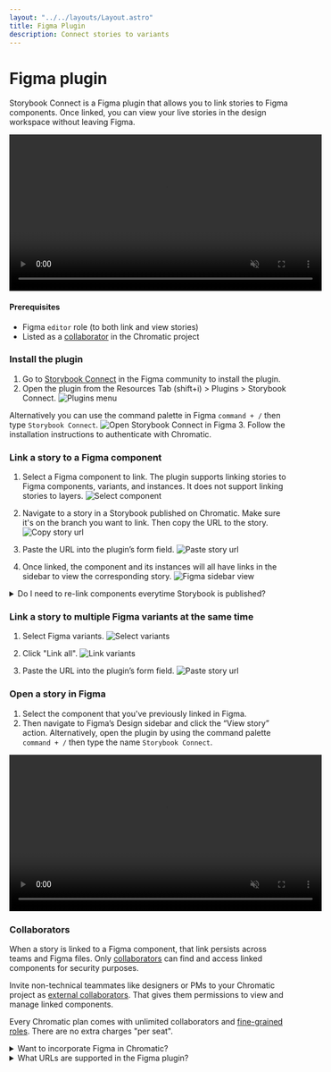 ```yaml
---
layout: "../../layouts/Layout.astro"
title: Figma Plugin
description: Connect stories to variants
---
```


# Figma plugin

Storybook Connect is a Figma plugin that allows you to link stories to Figma components. Once linked, you can view your live stories in the design workspace without leaving Figma.

<video autoPlay muted playsInline loop width="560px" class="center" style="pointer-events: none;">
  <source src="videos/figma-plugin-overview.mp4" type="video/mp4" />
</video>

#### Prerequisites

- Figma `editor` role (to both link and view stories)
- Listed as a [collaborator](#collaborators) in the Chromatic project

### Install the plugin

1. Go to [Storybook Connect](https://www.figma.com/community/plugin/1056265616080331589/Storybook-Connect) in the Figma community to install the plugin.
2. Open the plugin from the Resources Tab (shift+i) > Plugins > Storybook Connect. ![Plugins menu](../../images/figma-plugin-widget-menu.png)

Alternatively you can use the command palette in Figma `command + /` then type `Storybook Connect`. ![Open Storybook Connect in Figma](../../images/figma-plugin-open-in-figma.png) 3. Follow the installation instructions to authenticate with Chromatic.

### Link a story to a Figma component

1. Select a Figma component to link. The plugin supports linking stories to Figma components, variants, and instances. It does not support linking stories to layers. ![Select component](../../images/figma-plugin-select-component.png)

2. Navigate to a story in a Storybook published on Chromatic. Make sure it's on the branch you want to link. Then copy the URL to the story. ![Copy story url](../../images/figma-plugin-copy-url.png)

3. Paste the URL into the plugin’s form field. ![Paste story url](../../images/figma-plugin-paste-url.png)

4. Once linked, the component and its instances will all have links in the sidebar to view the corresponding story. ![Figma sidebar view](../../images/figma-plugin-sidebar-view.png)

<details>
<summary >Do I need to re-link components everytime Storybook is published?</summary>

Nope. Chromatic automatically updates your linked stories to reflect the latest build on the designated branch. That means even when the build URL for a branch changes in Chromatic, the Figma component will always display the latest build on the branch.

</details>

### Link a story to multiple Figma variants at the same time

1. Select Figma variants. ![Select variants](../../images/figma-plugin-select-variants.png)

2. Click "Link all". ![Link variants](../../images/figma-plugin-link-variants.png)

3. Paste the URL into the plugin’s form field. ![Paste story url](../../images/figma-plugin-paste-url.png)

### Open a story in Figma

1. Select the component that you've previously linked in Figma.
2. Then navigate to Figma’s Design sidebar and click the “View story” action. Alternatively, open the plugin by using the command palette `command + /` then type the name `Storybook Connect`.

<video autoPlay muted playsInline loop width="560px" class="center" style="pointer-events: none;">
  <source src="videos/figma-plugin-open-story.mp4" type="video/mp4" />
</video>

### Collaborators

When a story is linked to a Figma component, that link persists across teams and Figma files. Only [collaborators](collaborators) can find and access linked components for security purposes.

Invite non-technical teammates like designers or PMs to your Chromatic project as [external collaborators](collaborators#external-collaborators). That gives them permissions to view and manage linked components.

Every Chromatic plan comes with unlimited collaborators and [fine-grained roles](collaborators#roles). There are no extra charges "per seat".

<details>
<summary>Want to incorporate Figma in Chromatic?</summary>

Chromatic has <a href="figma-in-chromatic">another integration with Figma</a> that brings code and design, side-by-side support into the web app. You’ll be able to view Figma components alongside their linked story right within Chromatic.

</details>
<details>
<summary>What URLs are supported in the Figma plugin?</summary>

The plugin supports two url formats hosted on Chromatic:

| URL Format                       | Example                                                                                                                                                    |
| -------------------------------- | ---------------------------------------------------------------------------------------------------------------------------------------------------------- |
| Story URL in published Storybook | https://master--5ccbc373887ca40020446347.chromatic.com/?path=/story/button--basic                                                                          |
| Component URL in Chromatic       | https://www.chromatic.com/component?appId=5ccbc373887ca40020446347&csfId=button&buildNumber=1242&k=64821b99eedbc52679c33cd6-1200-interactive-true&h=7&b=-1 |

</details>
